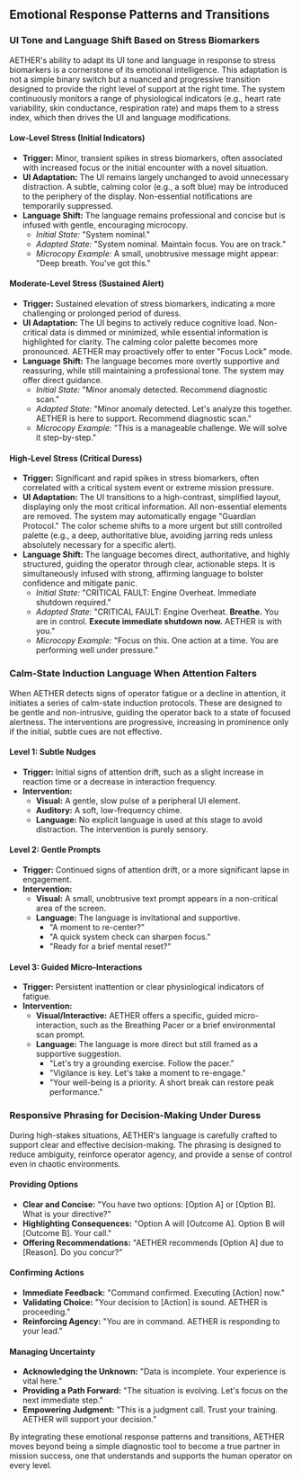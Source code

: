 

## Emotional Response Patterns and Transitions

### UI Tone and Language Shift Based on Stress Biomarkers

AETHER's ability to adapt its UI tone and language in response to stress biomarkers is a cornerstone of its emotional intelligence. This adaptation is not a simple binary switch but a nuanced and progressive transition designed to provide the right level of support at the right time. The system continuously monitors a range of physiological indicators (e.g., heart rate variability, skin conductance, respiration rate) and maps them to a stress index, which then drives the UI and language modifications.

#### Low-Level Stress (Initial Indicators)

*   **Trigger:** Minor, transient spikes in stress biomarkers, often associated with increased focus or the initial encounter with a novel situation.
*   **UI Adaptation:** The UI remains largely unchanged to avoid unnecessary distraction. A subtle, calming color (e.g., a soft blue) may be introduced to the periphery of the display. Non-essential notifications are temporarily suppressed.
*   **Language Shift:** The language remains professional and concise but is infused with gentle, encouraging microcopy.
    *   *Initial State:* "System nominal."
    *   *Adapted State:* "System nominal. Maintain focus. You are on track."
    *   *Microcopy Example:* A small, unobtrusive message might appear: "Deep breath. You've got this."

#### Moderate-Level Stress (Sustained Alert)

*   **Trigger:** Sustained elevation of stress biomarkers, indicating a more challenging or prolonged period of duress.
*   **UI Adaptation:** The UI begins to actively reduce cognitive load. Non-critical data is dimmed or minimized, while essential information is highlighted for clarity. The calming color palette becomes more pronounced. AETHER may proactively offer to enter "Focus Lock" mode.
*   **Language Shift:** The language becomes more overtly supportive and reassuring, while still maintaining a professional tone. The system may offer direct guidance.
    *   *Initial State:* "Minor anomaly detected. Recommend diagnostic scan."
    *   *Adapted State:* "Minor anomaly detected. Let's analyze this together. AETHER is here to support. Recommend diagnostic scan."
    *   *Microcopy Example:* "This is a manageable challenge. We will solve it step-by-step."

#### High-Level Stress (Critical Duress)

*   **Trigger:** Significant and rapid spikes in stress biomarkers, often correlated with a critical system event or extreme mission pressure.
*   **UI Adaptation:** The UI transitions to a high-contrast, simplified layout, displaying only the most critical information. All non-essential elements are removed. The system may automatically engage "Guardian Protocol." The color scheme shifts to a more urgent but still controlled palette (e.g., a deep, authoritative blue, avoiding jarring reds unless absolutely necessary for a specific alert).
*   **Language Shift:** The language becomes direct, authoritative, and highly structured, guiding the operator through clear, actionable steps. It is simultaneously infused with strong, affirming language to bolster confidence and mitigate panic.
    *   *Initial State:* "CRITICAL FAULT: Engine Overheat. Immediate shutdown required."
    *   *Adapted State:* "CRITICAL FAULT: Engine Overheat. **Breathe.** You are in control. **Execute immediate shutdown now.** AETHER is with you."
    *   *Microcopy Example:* "Focus on this. One action at a time. You are performing well under pressure."

### Calm-State Induction Language When Attention Falters

When AETHER detects signs of operator fatigue or a decline in attention, it initiates a series of calm-state induction protocols. These are designed to be gentle and non-intrusive, guiding the operator back to a state of focused alertness. The interventions are progressive, increasing in prominence only if the initial, subtle cues are not effective.

#### Level 1: Subtle Nudges

*   **Trigger:** Initial signs of attention drift, such as a slight increase in reaction time or a decrease in interaction frequency.
*   **Intervention:**
    *   **Visual:** A gentle, slow pulse of a peripheral UI element.
    *   **Auditory:** A soft, low-frequency chime.
    *   **Language:** No explicit language is used at this stage to avoid distraction. The intervention is purely sensory.

#### Level 2: Gentle Prompts

*   **Trigger:** Continued signs of attention drift, or a more significant lapse in engagement.
*   **Intervention:**
    *   **Visual:** A small, unobtrusive text prompt appears in a non-critical area of the screen.
    *   **Language:** The language is invitational and supportive.
        *   "A moment to re-center?"
        *   "A quick system check can sharpen focus."
        *   "Ready for a brief mental reset?"

#### Level 3: Guided Micro-Interactions

*   **Trigger:** Persistent inattention or clear physiological indicators of fatigue.
*   **Intervention:**
    *   **Visual/Interactive:** AETHER offers a specific, guided micro-interaction, such as the Breathing Pacer or a brief environmental scan prompt.
    *   **Language:** The language is more direct but still framed as a supportive suggestion.
        *   "Let's try a grounding exercise. Follow the pacer."
        *   "Vigilance is key. Let's take a moment to re-engage."
        *   "Your well-being is a priority. A short break can restore peak performance."

### Responsive Phrasing for Decision-Making Under Duress

During high-stakes situations, AETHER's language is carefully crafted to support clear and effective decision-making. The phrasing is designed to reduce ambiguity, reinforce operator agency, and provide a sense of control even in chaotic environments.

#### Providing Options

*   **Clear and Concise:** "You have two options: [Option A] or [Option B]. What is your directive?"
*   **Highlighting Consequences:** "Option A will [Outcome A]. Option B will [Outcome B]. Your call."
*   **Offering Recommendations:** "AETHER recommends [Option A] due to [Reason]. Do you concur?"

#### Confirming Actions

*   **Immediate Feedback:** "Command confirmed. Executing [Action] now."
*   **Validating Choice:** "Your decision to [Action] is sound. AETHER is proceeding."
*   **Reinforcing Agency:** "You are in command. AETHER is responding to your lead."

#### Managing Uncertainty

*   **Acknowledging the Unknown:** "Data is incomplete. Your experience is vital here."
*   **Providing a Path Forward:** "The situation is evolving. Let's focus on the next immediate step."
*   **Empowering Judgment:** "This is a judgment call. Trust your training. AETHER will support your decision."

By integrating these emotional response patterns and transitions, AETHER moves beyond being a simple diagnostic tool to become a true partner in mission success, one that understands and supports the human operator on every level.

